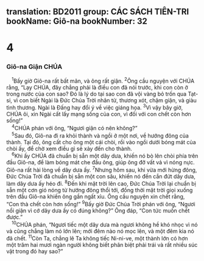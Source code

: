translation: BD2011
group: CÁC SÁCH TIÊN-TRI
bookName: Giô-na 
bookNumber: 32
-------

<div class="title"><h1>4</h1><h3>Giô-na Giận CHÚA</h3></div>
<span class="verse gion_4_1"> <sup>1</sup>Bấy giờ Giô-na rất bất mãn, và ông rất giận. </span>
<span class="verse gion_4_2"><sup>2</sup>Ông cầu nguyện với CHÚA rằng, “Lạy CHÚA, đây chẳng phải là điều con đã nói trước, khi con còn ở trong nước của con sao? Ðó là lý do tại sao con đã vội vàng bỏ trốn qua Tạt-si, vì con biết Ngài là Ðức Chúa Trời nhân từ, thương xót, chậm giận, và giàu tình thương. Ngài là Ðấng hay đổi ý về việc giáng họa. </span>
<span class="verse gion_4_3"><sup>3</sup>Vì vậy bây giờ, CHÚA ôi, xin Ngài cất lấy mạng sống của con, vì đối với con chết còn hơn sống!”<br/></span>
<span class="verse gion_4_4"> <sup>4</sup>CHÚA phán với ông, “Ngươi giận có nên không?”<br/></span>
<span class="verse gion_4_5"> <sup>5</sup>Sau đó, Giô-na đi ra khỏi thành và ngồi ở một nơi, về hướng đông của thành. Tại đó, ông cất cho ông một cái chòi, rồi vào ngồi dưới bóng mát của chòi ấy, để chờ xem điều gì sẽ xảy đến cho thành.<br/></span>
<span class="verse gion_4_6"> <sup>6</sup>Khi ấy CHÚA đã chuẩn bị sẵn một dây dưa, khiến nó bò lên chòi phía trên đầu Giô-na, để làm bóng mát che đầu ông, giúp ông đỡ vất vả vì nóng nực. Giô-na rất hài lòng về dây dưa ấy. </span>
<span class="verse gion_4_7"><sup>7</sup>Nhưng hôm sau, khi vừa mới hừng đông, Ðức Chúa Trời đã chuẩn bị sẵn một con sâu, khiến nó đến cắn đứt dây dưa, làm dây dưa ấy héo đi. </span>
<span class="verse gion_4_8"><sup>8</sup>Ðến khi mặt trời lên cao, Ðức Chúa Trời lại chuẩn bị sẵn một cơn gió nóng từ hướng đông thổi tới, đồng thời mặt trời giọi xuống trên đầu Giô-na khiến ông gần ngất xỉu. Ông cầu nguyện xin chết rằng, “Con thà chết còn hơn sống!” </span>
<span class="verse gion_4_9"><sup>9</sup>Bấy giờ Ðức Chúa Trời phán với ông, “Ngươi nổi giận vì cớ dây dưa ấy có đúng không?” Ông đáp, “Con tức muốn chết được.”<br/></span>
<span class="verse gion_4_10"> <sup>10</sup>CHÚA phán, “Ngươi tiếc một dây dưa mà ngươi không hề khó nhọc vì nó và cũng chẳng làm nó lớn lên; mới đêm nào nó mọc lên, và một đêm kia nó đã chết. </span>
<span class="verse gion_4_11"><sup>11</sup>Còn Ta, chẳng lẽ Ta không tiếc Ni-ni-ve, một thành lớn có hơn một trăm hai mươi ngàn người không biết phân biệt phải trái và rất nhiều súc vật trong đó hay sao?”<br/></span>
